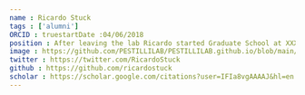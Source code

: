 ```yaml
---
name : Ricardo Stuck
tags : ['alumni']
ORCID : truestartDate :04/06/2018
position : After leaving the lab Ricardo started Graduate School at XXX
image : https://github.com/PESTILLILAB/PESTILLILAB.github.io/blob/main/static/img/RicardoStuck_RA_Small.jpg
twitter : https://twitter.com/RicardoStuck
github : https://github.com/ricardostuck
scholar : https://scholar.google.com/citations?user=IFIa8vgAAAAJ&hl=en
---
```

